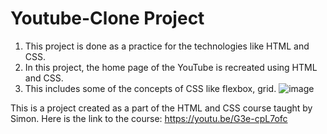 # Youtube-Clone Project

1. This project is done as a practice for the technologies like HTML and CSS.
2. In this project, the home page of the YouTube is recreated using HTML and CSS.
3. This includes some of the concepts of CSS like flexbox, grid.
![image](https://user-images.githubusercontent.com/52078988/228971583-b9ed59bb-2ce2-44c6-9d91-24adcdb5f6d5.png)

This is a project created as a part of the HTML and CSS course taught by Simon.
Here is the link to the course: https://youtu.be/G3e-cpL7ofc
